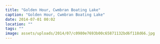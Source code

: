 ```yaml
---
title: "Golden Hour, Cwmbran Boating Lake"
caption: "Golden Hour, Cwmbran Boating Lake"
date: 2014-07-01 00:02
location: ""
tags: ""
image: assets/uploads/2014/07/c0980e7693b00c65871132bd6f118d66.jpg
---
```

